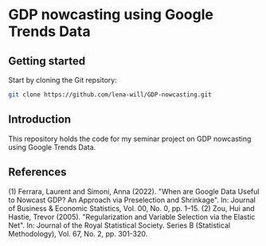 # GDP nowcasting using Google Trends Data

## Getting started
Start by cloning the Git repsitory: 
```sh
git clone https://github.com/lena-will/GDP-nowcasting.git
```

## Introduction
This repository holds the code for my seminar project on GDP nowcasting using Google Trends Data.

## References
(1) Ferrara, Laurent and Simoni, Anna (2022). "When are Google Data Useful to Nowcast GDP? An Approach via Preselection and Shrinkage". In: Journal of Business & Economic Statistics, Vol. 00, No. 0, pp. 1–15.
(2) Zou, Hui and Hastie, Trevor (2005). "Regularization and Variable Selection via the Elastic Net". In: Journal of the Royal Statistical Society. Series B (Statistical Methodology), Vol. 67, No. 2, pp. 301-320.

